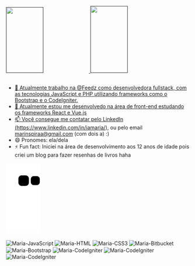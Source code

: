 
<div>
<a href="">
<img height="180em" width="45%" src="https://github-readme-stats.vercel.app/api?username=marinspira&show_icons=true&theme=dracula&include_all_commits=true&count_private=true"/>
<img height="183em" width="45%" src="https://github-readme-stats.vercel.app/api/top-langs/?username=marinspira&layout=compact&langs_count=16&theme=dracula"/>
</div>





##

- 🔭 Atualmente trabalho na @Feedz como desenvolvedora fullstack, com as tecnologias JavaScript e PHP utilizando frameworks como o Bootstrap e o CodeIgniter.
- 🌱 Atualmente estou me desenvolvedo na área de front-end estudando os frameworks React e Vue.js
- 📫 Você consegue me contatar pelo LinkedIn (https://www.linkedin.com/in/iamaria/), ou pelo email marinspiraa@gmail.com (com dois a) :)
- 😄 Pronomes: ela/dela
- ⚡ Fun fact: Iniciei na área de desenvolvimento aos 12 anos de idade pois criei um blog para fazer resenhas de livros haha 


![Snake animation](https://github.com/marinspira/marinspira/blob/output/github-contribution-grid-snake.svg)

<div>
<img align="center" alt="Maria-JavaScript" width="50" height="40" src="https://cdn.jsdelivr.net/gh/devicons/devicon/icons/javascript/javascript-original.svg"/>
<img align="center" alt="Maria-HTML" width="50" height="40" src="https://cdn.jsdelivr.net/gh/devicons/devicon/icons/html5/html5-original.svg" />
<img align="center" alt="Maria-CSS3" width="50" height="40" src="https://cdn.jsdelivr.net/gh/devicons/devicon/icons/css3/css3-original.svg" />
<img align="center" alt="Maria-Bitbucket" width="50" height="50" src="https://cdn.jsdelivr.net/gh/devicons/devicon/icons/bitbucket/bitbucket-original.svg" />
<img align="center" alt="Maria-Bootstrap" width="50" height="45" src="https://cdn.jsdelivr.net/gh/devicons/devicon/icons/bootstrap/bootstrap-original.svg" />
<img align="center" alt="Maria-CodeIgniter" width="50" height="45" src="https://cdn.jsdelivr.net/gh/devicons/devicon/icons/codeigniter/codeigniter-plain.svg" />
  <img align="center" alt="Maria-CodeIgniter" width="50" height="45" src="https://cdn.jsdelivr.net/gh/devicons/devicon/icons/jest/jest-plain.svg" />
  <img align="center" alt="Maria-CodeIgniter" width="50" height="45" src="https://cdn.jsdelivr.net/gh/devicons/devicon/icons/eslint/eslint-original.svg" />


</div>
